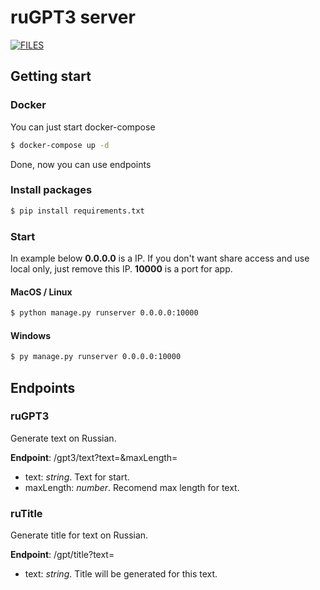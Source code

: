 # ruGPT3 server

[![FILES](https://img.shields.io/badge/Files-green?style=flat-square&logo=env)](https://gitlab.com/leadrock-afflab/rugpt3-django/-/snippets/2250795)

## Getting start

### Docker

You can just start docker-compose

```bash
$ docker-compose up -d
```

Done, now you can use endpoints

### Install packages

```bash
$ pip install requirements.txt
```

### Start

In example below **0.0.0.0** is a IP. If you don't want share access and use local only, just remove this IP. **10000** is a port for app.

#### MacOS / Linux

```bash
$ python manage.py runserver 0.0.0.0:10000
```

#### Windows

```bash
$ py manage.py runserver 0.0.0.0:10000
```

## Endpoints

### ruGPT3

Generate text on Russian.

**Endpoint**: /gpt3/text?text=&maxLength=

-   text: _string_. Text for start.
-   maxLength: _number_. Recomend max length for text.

### ruTitle

Generate title for text on Russian.

**Endpoint**: /gpt/title?text=

-   text: _string_. Title will be generated for this text.
